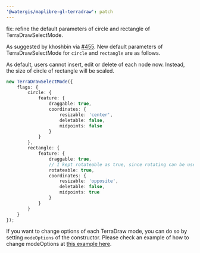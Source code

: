 ```yaml
---
'@watergis/maplibre-gl-terradraw': patch
---
```


fix: refine the default parameters of circle and rectangle of TerraDrawSelectMode.

As suggested by khoshbin via [#455](https://github.com/watergis/maplibre-gl-terradraw/issues/455). New default parameters of TerraDrawSelectMode for `circle` and `rectangle` are as follows.

As default, users cannot insert, edit or delete of each node now. Instead, the size of circle of rectangle will be scaled.

```ts
new TerraDrawSelectMode({
	flags: {
		circle: {
			feature: {
				draggable: true,
				coordinates: {
					resizable: 'center',
					deletable: false,
					midpoints: false
				}
			}
		},
		rectangle: {
			feature: {
				draggable: true,
				// I kept rotateable as true, since rotating can be useful for some circumstances.
				rotateable: true,
				coordinates: {
					resizable: 'opposite',
					deletable: false,
					midpoints: true
				}
			}
		}
	}
});
```

If you want to change options of each TerraDraw mode, you can do so by setting `modeOptions` of the constructor. Please check an example of how to change modeOptions at [this example here](https://terradraw.water-gis.com/examples/change-style).
